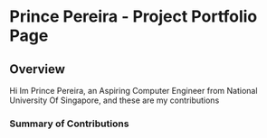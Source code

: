 # Prince Pereira - Project Portfolio Page

## Overview

Hi Im Prince Pereira, an Aspiring Computer Engineer from National University Of Singapore, and these are my contributions

### Summary of Contributions
